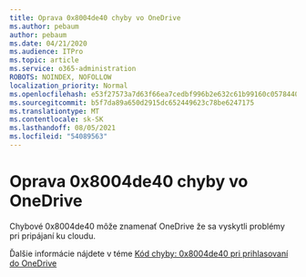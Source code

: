 ```yaml
---
title: Oprava 0x8004de40 chyby vo OneDrive
ms.author: pebaum
author: pebaum
ms.date: 04/21/2020
ms.audience: ITPro
ms.topic: article
ms.service: o365-administration
ROBOTS: NOINDEX, NOFOLLOW
localization_priority: Normal
ms.openlocfilehash: e53f27573a7d63f66ea7cedbf996b2e632c61b99160c0578440e33b19a598714
ms.sourcegitcommit: b5f7da89a650d2915dc652449623c78be6247175
ms.translationtype: MT
ms.contentlocale: sk-SK
ms.lasthandoff: 08/05/2021
ms.locfileid: "54089563"
---
```

# <a name="fix-0x8004de40-error-in-onedrive"></a>Oprava 0x8004de40 chyby vo OneDrive

Chybové 0x8004de40 môže znamenať OneDrive že sa vyskytli problémy pri pripájaní ku cloudu. 

Ďalšie informácie nájdete v téme [Kód chyby: 0x8004de40 pri prihlasovaní do OneDrive](/sharepoint/troubleshoot/administration/error-0x8004de40-in-onedrive)